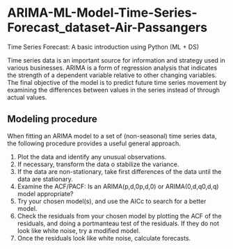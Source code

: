 # ARIMA-ML-Model-Time-Series-Forecast_dataset-Air-Passangers
Time Series Forecast: A basic introduction using Python (ML + DS)

Time series data is an important source for information and strategy used in various businesses.
ARIMA is a form of regression analysis that indicates the strength of a dependent variable relative to other changing variables. The final objective of the model is to predict future time series movement by examining the differences between values in the series instead of through actual values.

## Modeling procedure

When fitting an ARIMA model to a set of (non-seasonal) time series data, the following procedure provides a useful general approach.

1. Plot the data and identify any unusual observations.
2. If necessary, transform the data o stabilize the variance.
3. If the data are non-stationary, take first differences of the data until the data are stationary.
4. Examine the ACF/PACF: Is an ARIMA(p,d,0p,d,0) or ARIMA(0,d,q0,d,q) model appropriate?
5. Try your chosen model(s), and use the AICc to search for a better model.
6. Check the residuals from your chosen model by plotting the ACF of the residuals, and doing a portmanteau test of the residuals. If they do not look like white noise, try a modified model.
7. Once the residuals look like white noise, calculate forecasts.
